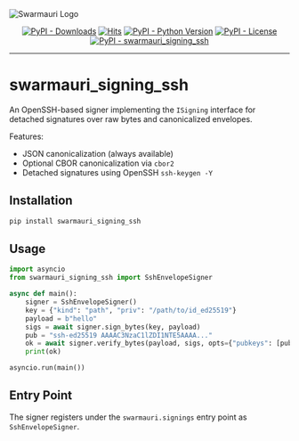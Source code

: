<picture>
  <source media="(prefers-color-scheme: dark)"  srcset="https://res.cloudinary.com/dryedzrlo/image/upload/v1757724629/swarmauri_brand_frag_light_mg8cmd.png">
  <source media="(prefers-color-scheme: light)" srcset="https://res.cloudinary.com/dryedzrlo/image/upload/v1757724629/swarmauri_brand_frag_dark_tzjuja.png">
  <!-- Fallback below (see #2) -->
  <img alt="Swarmauri Logo" src="https://res.cloudinary.com/dryedzrlo/image/upload/v1757724629/swarmauri_brand_frag_dark_tzjuja.png">
</picture>

<p align="center">
    <a href="https://pypi.org/project/swarmauri_signing_ssh/">
        <img src="https://img.shields.io/pypi/dm/swarmauri_signing_ssh" alt="PyPI - Downloads"/></a>
    <a href="https://hits.sh/github.com/swarmauri/swarmauri-sdk/tree/master/pkgs/standards/swarmauri_signing_ssh/">
        <img alt="Hits" src="https://hits.sh/github.com/swarmauri/swarmauri-sdk/tree/master/pkgs/standards/swarmauri_signing_ssh.svg"/></a>
    <a href="https://pypi.org/project/swarmauri_signing_ssh/">
        <img src="https://img.shields.io/pypi/pyversions/swarmauri_signing_ssh" alt="PyPI - Python Version"/></a>
    <a href="https://pypi.org/project/swarmauri_signing_ssh/">
        <img src="https://img.shields.io/pypi/l/swarmauri_signing_ssh" alt="PyPI - License"/></a>
    <a href="https://pypi.org/project/swarmauri_signing_ssh/">
        <img src="https://img.shields.io/pypi/v/swarmauri_signing_ssh?label=swarmauri_signing_ssh&color=green" alt="PyPI - swarmauri_signing_ssh"/></a>

</p>

---

# swarmauri_signing_ssh

An OpenSSH-based signer implementing the `ISigning` interface for detached
signatures over raw bytes and canonicalized envelopes.

Features:
- JSON canonicalization (always available)
- Optional CBOR canonicalization via `cbor2`
- Detached signatures using OpenSSH `ssh-keygen -Y`

## Installation

```bash
pip install swarmauri_signing_ssh
```

## Usage

```python
import asyncio
from swarmauri_signing_ssh import SshEnvelopeSigner

async def main():
    signer = SshEnvelopeSigner()
    key = {"kind": "path", "priv": "/path/to/id_ed25519"}
    payload = b"hello"
    sigs = await signer.sign_bytes(key, payload)
    pub = "ssh-ed25519 AAAAC3NzaC1lZDI1NTE5AAAA..."
    ok = await signer.verify_bytes(payload, sigs, opts={"pubkeys": [pub]})
    print(ok)

asyncio.run(main())
```

## Entry Point

The signer registers under the `swarmauri.signings` entry point as `SshEnvelopeSigner`.
